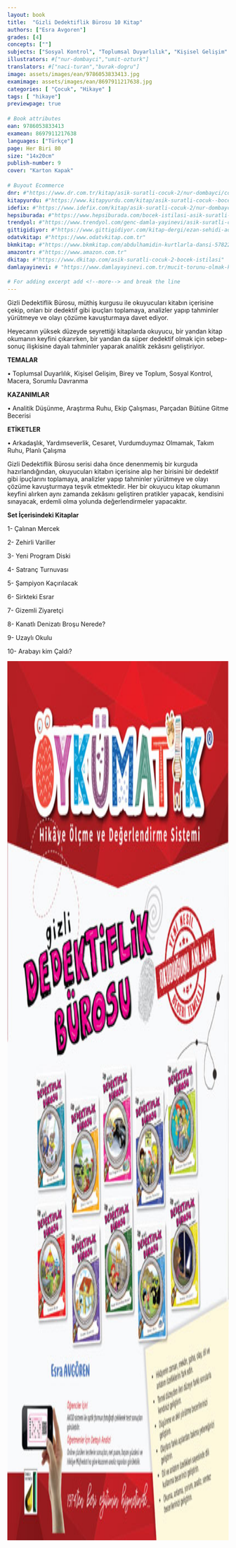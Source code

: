 ```yaml
---
layout: book
title:  "Gizli Dedektiflik Bürosu 10 Kitap"
authors: ["Esra Avgoren"]
grades: [4]
concepts: [""]
subjects: ["Sosyal Kontrol", "Toplumsal Duyarlılık", "Kişisel Gelişim" , "Birey ve Toplum" , "Takım Ruhu"]
illustrators: #["nur-dombayci","umit-ozturk"]
translators: #["naci-turan","burak-dogru"]
image: assets/images/ean/9786053833413.jpg
examimage: assets/images/ean/8697911217638.jpg
categories: [ "Çocuk", "Hikaye" ]
tags: [ "hikaye"]
previewpage: true

# Book attributes
ean: 9786053833413
examean: 8697911217638
languages: ["Türkçe"]
page: Her Biri 80
size: "14x20cm"
publish-number: 9
cover: "Karton Kapak"

# Buyout Ecommerce
dnr: #"https://www.dr.com.tr/kitap/asik-suratli-cocuk-2/nur-dombayci/cocuk-ve-genclik/genclik-10-yas/roman-oyku/urunno=0001812298001"
kitapyurdu: #"https://www.kitapyurdu.com/kitap/asik-suratli-cocuk--bocek-istilasi/502836.html&filter_name=As%C4%B1k+Suratl%C4%B1+%C3%87ocuk"
idefix: #"https://www.idefix.com/kitap/asik-suratli-cocuk-2/nur-dombayci/cocuk-ve-genclik/genclik-10-yas/roman-oyku/urunno=0001812298001"
hepsiburada: #"https://www.hepsiburada.com/bocek-istilasi-asik-suratli-cocuk-ve-onu-etkilemeyen-siradisi-olaylar-2-p-HBV00000OAK7R"
trendyol: #"https://www.trendyol.com/genc-damla-yayinevi/asik-suratli-cocuk-2-p-31619556"
gittigidiyor: #"https://www.gittigidiyor.com/kitap-dergi/ezan-sehidi-adnan-menderes_pdp_732728793"
odatvkitap: #"https://www.odatvkitap.com.tr"
bkmkitap: #"https://www.bkmkitap.com/abdulhamidin-kurtlarla-dansi-578226"
amazontr: #"https://www.amazon.com.tr"
dkitap: #"https://www.dkitap.com/asik-suratli-cocuk-2-bocek-istilasi"
damlayayinevi: # "https://www.damlayayinevi.com.tr/mucit-torunu-olmak-kolay-degil"

# For adding excerpt add <!--more--> and break the line
---
```

Gizli Dedektiflik Bürosu, müthiş kurgusu ile okuyucuları kitabın içerisine çekip, onları bir dedektif gibi ipuçları toplamaya, analizler yapıp tahminler yürütmeye ve olayı çözüme kavuşturmaya davet ediyor.

Heyecanın yüksek düzeyde seyrettiği kitaplarda okuyucu, bir yandan kitap okumanın keyfini çıkarırken, bir yandan da süper dedektif olmak için sebep-sonuç ilişkisine dayalı tahminler yaparak analitik zekâsını geliştiriyor.

**TEMALAR**

• Toplumsal Duyarlılık, Kişisel Gelişim, Birey ve Toplum, Sosyal Kontrol, Macera, Sorumlu Davranma

**KAZANIMLAR**

• Analitik Düşünme, Araştırma Ruhu, Ekip Çalışması, Parçadan Bütüne Gitme Becerisi

**ETİKETLER**

• Arkadaşlık, Yardımseverlik, Cesaret, Vurdumduymaz Olmamak, Takım Ruhu, Planlı Çalışma

Gizli Dedektiflik Bürosu serisi daha önce denenmemiş bir kurguda hazırlandığından, okuyucuları kitabın içerisine alıp her birisini bir dedektif gibi ipuçlarını toplamaya, analizler yapıp tahminler yürütmeye ve olayı çözüme kavuşturmaya teşvik etmektedir.
Her bir okuyucu kitap okumanın keyfini alırken aynı zamanda zekâsını geliştiren pratikler yapacak, kendisini sınayacak, erdemli olma yolunda değerlendirmeler yapacaktır.

**Set İçerisindeki Kitaplar**

1- Çalınan Mercek

2- Zehirli Variller

3- Yeni Program Diski

4- Satranç Turnuvası

5- Şampiyon Kaçırılacak

6- Sirkteki Esrar

7- Gizemli Ziyaretçi

8- Kanatlı Denizatı Broşu Nerede?

9- Uzaylı Okulu

10- Arabayı kim Çaldı?

<img style="height: 50vh" src="/assets/images/ean/8697911217638.jpg" alt="">
<!--more--> 

